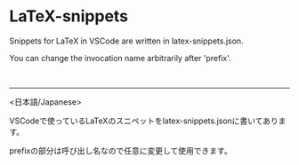 # LaTeX-snippets
Snippets for LaTeX in VSCode are written in latex-snippets.json.

You can change the invocation name arbitrarily after 'prefix'.


<br>

---

<日本語/Japanese>

VSCodeで使っているLaTeXのスニペットをlatex-snippets.jsonに書いてあります。

prefixの部分は呼び出し名なので任意に変更して使用できます。

